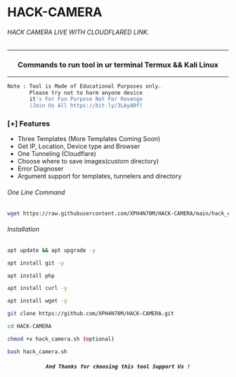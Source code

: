 # HACK-CAMERA


###### HACK CAMERA LIVE WITH CLOUDFLARED LINK.
***
### <p align="center">Commands to run tool in ur terminal Termux && Kali Linux
***

```bash
Note : Tool is Made of Educational Purposes only.
       Please try not to harm anyone device 
       it's For Fun Purpose Not For Revenge
       (Join Us All https://bit.ly/3LAy80f)
```
### [+] Features
 - Three Templates (More Templates Coming Soon)
 - Get IP, Location, Device type and Browser
 - One Tunneling (Cloudflare)
 - Choose where to save images(custom directory) 
 - Error Diagnoser
 - Argument support for templates, tunnelers and directory
       
###### One Line Command
```bash
wget https://raw.githubusercontent.com/XPH4N70M/HACK-CAMERA/main/hack_camera.sh && bash hack_camera.sh
```
###### Installation
```bash
apt update && apt upgrade -y
```
```bash
apt install git -y
```
```bash
apt install php
```
```bash
apt install curl -y
```
```bash
apt install wget -y
```
```bash
git clone https://github.com/XPH4N70M/HACK-CAMERA.git
```
```bash
cd HACK-CAMERA
```
```bash
chmod +x hack_camera.sh (optional)
```
```bash
bash hack_camera.sh
```
##### <p align="center">```And Thanks for choosing this tool Support Us !```
